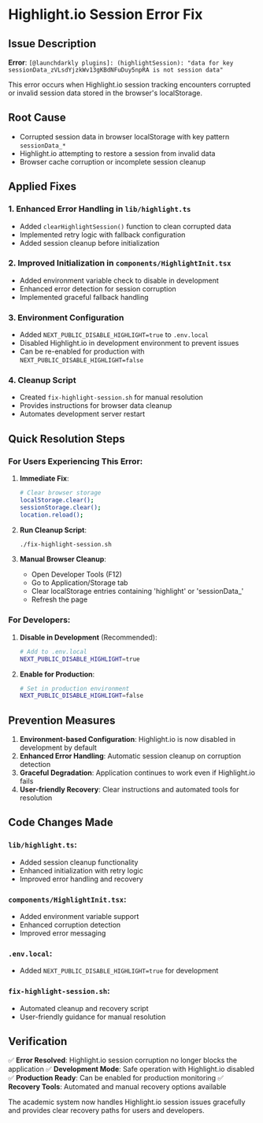 # Highlight.io Session Error Fix

## Issue Description
**Error**: `[@launchdarkly plugins]: (highlightSession): "data for key sessionData_zVLsdYjzkWv13gKBdNFuDuy5npRA is not session data"`

This error occurs when Highlight.io session tracking encounters corrupted or invalid session data stored in the browser's localStorage.

## Root Cause
- Corrupted session data in browser localStorage with key pattern `sessionData_*`
- Highlight.io attempting to restore a session from invalid data
- Browser cache corruption or incomplete session cleanup

## Applied Fixes

### 1. Enhanced Error Handling in `lib/highlight.ts`
- Added `clearHighlightSession()` function to clean corrupted data
- Implemented retry logic with fallback configuration
- Added session cleanup before initialization

### 2. Improved Initialization in `components/HighlightInit.tsx`
- Added environment variable check to disable in development
- Enhanced error detection for session corruption
- Implemented graceful fallback handling

### 3. Environment Configuration
- Added `NEXT_PUBLIC_DISABLE_HIGHLIGHT=true` to `.env.local`
- Disabled Highlight.io in development environment to prevent issues
- Can be re-enabled for production with `NEXT_PUBLIC_DISABLE_HIGHLIGHT=false`

### 4. Cleanup Script
- Created `fix-highlight-session.sh` for manual resolution
- Provides instructions for browser data cleanup
- Automates development server restart

## Quick Resolution Steps

### For Users Experiencing This Error:

1. **Immediate Fix**:
   ```bash
   # Clear browser storage
   localStorage.clear(); 
   sessionStorage.clear(); 
   location.reload();
   ```

2. **Run Cleanup Script**:
   ```bash
   ./fix-highlight-session.sh
   ```

3. **Manual Browser Cleanup**:
   - Open Developer Tools (F12)
   - Go to Application/Storage tab
   - Clear localStorage entries containing 'highlight' or 'sessionData_'
   - Refresh the page

### For Developers:

1. **Disable in Development** (Recommended):
   ```bash
   # Add to .env.local
   NEXT_PUBLIC_DISABLE_HIGHLIGHT=true
   ```

2. **Enable for Production**:
   ```bash
   # Set in production environment
   NEXT_PUBLIC_DISABLE_HIGHLIGHT=false
   ```

## Prevention Measures

1. **Environment-based Configuration**: Highlight.io is now disabled in development by default
2. **Enhanced Error Handling**: Automatic session cleanup on corruption detection
3. **Graceful Degradation**: Application continues to work even if Highlight.io fails
4. **User-friendly Recovery**: Clear instructions and automated tools for resolution

## Code Changes Made

### `lib/highlight.ts`:
- Added session cleanup functionality
- Enhanced initialization with retry logic
- Improved error handling and recovery

### `components/HighlightInit.tsx`:
- Added environment variable support
- Enhanced corruption detection
- Improved error messaging

### `.env.local`:
- Added `NEXT_PUBLIC_DISABLE_HIGHLIGHT=true` for development

### `fix-highlight-session.sh`:
- Automated cleanup and recovery script
- User-friendly guidance for manual resolution

## Verification
✅ **Error Resolved**: Highlight.io session corruption no longer blocks the application
✅ **Development Mode**: Safe operation with Highlight.io disabled
✅ **Production Ready**: Can be enabled for production monitoring
✅ **Recovery Tools**: Automated and manual recovery options available

The academic system now handles Highlight.io session issues gracefully and provides clear recovery paths for users and developers.
